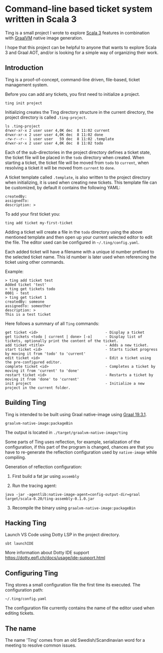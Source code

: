 # Command-line based ticket system written in Scala 3
Ting is a small project I wrote to explore [Scala 3](https://github.com/lampepfl/dotty) features in combination with [GraalVM](https://www.graalvm.org) native image generation.

I hope that this project can be helpful to anyone that wants to explore Scala 3 and Graal AOT, and/or is looking for a simple way of organizing their work.

## Introduction

Ting is a proof-of-concept, command-line driven, file-based, ticket management system. 

Before you can add any tickets, you first need to initialize a project. 

`ting init project`

Initializing creates the Ting directory structure in the current directory, the project directory is called `.ting-project`.

```
ls .ting-project 
drwxr-xr-x 2 user user 4,0K dec  8 11:02 current
drwxr-xr-x 2 user user 4,0K dec  8 11:02 done
-rw-r--r-- 1 user user   59 dec  8 11:02 .template
drwxr-xr-x 2 user user 4,0K dec  8 11:02 todo
```

Each of the sub-directories in the project directory defines a ticket state, the ticket file will be placed in the `todo` directory when created. When starting a ticket, the ticket file will be moved from `todo` to `current`, when resolving a ticket it will be moved from `current` to `done`.

A ticket template called `.template`, is also written to the project directory when initializing, it is used when creating new tickets. This template file  can be customized, by default it contains the following YAML:

```
createdBy:
assignedTo:
description: >
```

To add your first ticket you:

`ting add ticket my-first-ticket`

Adding a ticket will create a file in the `todo` directory using the above mentioned template and then open up your current selected editor to edit the file. The editor used can be configured in `~/.ting/config.yaml`.

Each added ticket will have a filename with a unique id number prefixed to the selected ticket name. This id number is later used when referencing the ticket using other commands.

Example:
```
> ting add ticket test
Added ticket 'test'
> ting get tickets todo
0001 - test
> ting get ticket 1
createdBy: someone
assignedTo: someother
description: > 
This is a test ticket
```

Here follows a summary of all `Ting` commands:

	get ticket <id>                               - Display a ticket
	get tickets <todo | current | done> [-o]      - Display list of tickets, optionally print the content of the ticket.
	add ticket <title>                            - Adds a new ticket.
	start ticket <id>                             - Starts ticket progress by moving it from 'todo' to 'current'
	edit ticket <id>                              - Edit a ticket using the pre-configured editor.
	complete ticket <id>                          - Completes a ticket by moving it from 'current' to 'done'
	restart ticket <id>                           - Restarts a ticket by moving it from 'done' to 'current'
	init project                                  - Initialize a new project in the current folder.

## Building Ting

Ting is intended to be built using Graal native-image using [Graal 19.3.1](https://github.com/graalvm/graalvm-ce-builds/releases/tag/vm-19.3.1).

    graalvm-native-image:packageBin

The output is located in `./target/graalvm-native-image/ting`

Some parts of Ting uses reflection, for example, serialization of the configuration, if this part of the program is changed, chances are that you have to re-generate the reflection configuration used by `native-image` while compiling.

Generation of reflection configuration:

1. First build a fat jar using `assembly`

2. Run the tracing agent:

`java -jar -agentlib:native-image-agent=config-output-dir=graal target/scala-0.20/ting-assembly-0.1.0.jar`

3. Recompile the binary using `graalvm-native-image:packageBin`

## Hacking Ting

Launch VS Code using Dotty LSP in the project directory.

    sbt launchIDE

More information about Dotty IDE support
https://dotty.epfl.ch/docs/usage/ide-support.html

## Configuring Ting

Ting stores a small configuration file the first time its executed. 
The configuration path:

    ~/.ting/config.yaml

The configuration file currently contains the name of the editor used when editing tickets.

## The name

The name 'Ting' comes from an old Swedish/Scandinavian word for a meeting to resolve common issues.
